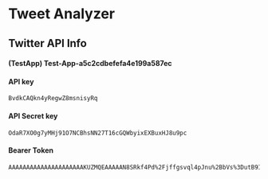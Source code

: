 # Tweet Analyzer


## Twitter API Info

#### (TestApp) Test-App-a5c2cdbefefa4e199a587ec

#### API key 
```
BvdkCAQkn4yRegwZ8msnisyRq
```

#### API Secret key 
```
OdaR7XO0g7yMHj91O7NCBhsNN27T16cGQWbyixEXBuxHJ8u9pc
```

#### Bearer Token 
```
AAAAAAAAAAAAAAAAAAAAAKUZMQEAAAAAN8SRkf4Pd%2Fjffgsvql4pJnu%2BbVs%3DutB9IeRcIYifSWcQWoYvF7L456ZKYJNr94xRC5iTLxXasg9b8U
```
